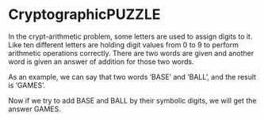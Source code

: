 # CryptographicPUZZLE

In the crypt-arithmetic problem, some letters are used to assign digits to it. 
Like ten different letters are holding digit values from 0 to 9 to perform arithmetic operations correctly. 
There are two words are given and another word is given an answer of addition for those two words.

As an example, we can say that two words ‘BASE’ and ‘BALL’, and the result is ‘GAMES’. 

Now if we try to add BASE and BALL by their symbolic digits, we will get the answer GAMES.
